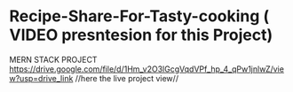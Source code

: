 # Recipe-Share-For-Tasty-cooking ( VIDEO presntesion for this Project)
MERN STACK PROJECT
https://drive.google.com/file/d/1Hm_v2O3lGcgVqdVPf_hp_4_qPw1jnlwZ/view?usp=drive_link //here the live project view// 
